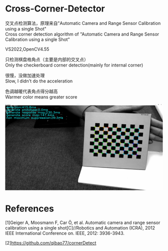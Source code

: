 # Cross-Corner-Detector

交叉点检测算法，原理来自"Automatic Camera and Range Sensor Calibration using a single Shot"  
Cross corner detection algorithm of "Automatic Camera and Range Sensor Calibration using a single Shot"

VS2022,OpenCV4.55

只检测棋盘格角点（主要是内部的交叉点）  
Only the checkerboard corner detection(mainly for internal corner)

很慢，没做加速处理  
Slow, I didn't do the acceleration 

色调越暖代表角点得分越高  
Warmer color means greater score  

![image](https://github.com/Rinze283/Cross-Corner-Detector/blob/main/README.jpg)

# References
[1]Geiger A, Moosmann F, Car Ö, et al. Automatic camera and range sensor calibration using a single shot[C]//Robotics and Automation (ICRA), 2012 IEEE International Conference on. IEEE, 2012: 3936-3943.

[2]https://github.com/qibao77/cornerDetect
